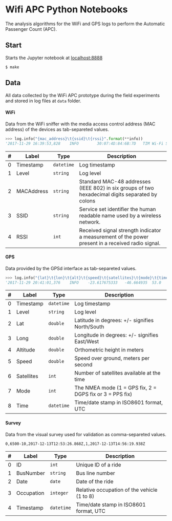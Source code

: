 Wifi APC Python Notebooks
===

The analysis algorithms for the WiFi and GPS logs to perform the Automatic Passenger Count (APC).

## Start

Starts the Jupyter notebook at [localhost:8888](http://localhost:8888)

```
$ make
```

## Data

All data collected by the WiFi APC prototype during the field experiments and stored in log files at `data` folder.

#### WiFi

Data from the WiFi sniffer with the media access control address (MAC address) of the devices as tab-separeted values.

```python
>>> log.info("{mac_address}\t{ssid}\t{rssi}".format(**info))
'2017-11-29 16:39:53,828	INFO    	30:07:4D:84:6B:7D	TIM Wi-Fi SIM	-49'
```

|  #  | Label | Type | Description |
|:---:| ----- | ---- | ----------- |
| 0 | Timestamp  | `datetime` | Log timestamp |
| 1 | Level      | `string`   | Log level |
| 2 | MACAddress | `string`   | Standard MAC-48 addresses (IEEE 802) in six groups of two hexadecimal digits separated by colons |
| 3 | SSID       | `string`   | Service set identifier the human readable name used by a wireless network. |
| 4 | RSSI       | `int`      | Received signal strength indicator a measurement of the power present in a received radio signal. |

#### GPS

Data provided by the GPSd interface as tab-separeted values.

```python
>>> log.info("{lat}\t{lon}\t{alt}\t{speed}\t{satellites}\t{mode}\t{time}".format(**info))
'2017-11-29 20:41:01,376	INFO 	-23.617675333	-46.664935	53.0	0.077	11	3	2017-11-29T23:34:56.000Z'
```

|  #  | Label | Type | Description |
|:---:| ----- | ---- | ----------- |
| 0 | Timestamp  | `datetime` | Log timestamp |
| 1 | Level      | `string`   | Log level |
| 2 | Lat        | `double`   | Latitude in degrees: +/- signifies North/South |
| 3 | Long       | `double`   | Longitude in degrees: +/- signifies East/West |
| 4 | Altitude   | `double`   | Orthometric height in meters |
| 5 | Speed      | `double`   | Speed over ground, meters per second |
| 6 | Satellites | `int`      | Number of satellites available at the time |
| 7 | Mode       | `int`      | The NMEA mode (1 = GPS fix, 2 = DGPS fix or 3 = PPS fix) |
| 8 | Time       | `datetime` | Time/date stamp in ISO8601 format, UTC |

#### Survey

Data from the visual survey used for validation as comma-separeted values.

```
0,6500-10,2017-12-13T12:53:26.868Z,1,2017-12-13T14:56:19.938Z
```

|  #  | Label | Type | Description |
|:---:| ----- | ---- | ----------- |
| 0 | ID          | `int`      | Unique ID of a ride |
| 1 | BusNumber   | `string`   | Bus line number |
| 2 | Date        | `date`     | Date of the ride |
| 3 | Occupation  | `integer`  | Relative occupation of the vehicle (1 to 8) |
| 4 | Timestamp   | `datetime` | Time/date stamp in ISO8601 format, UTC |
